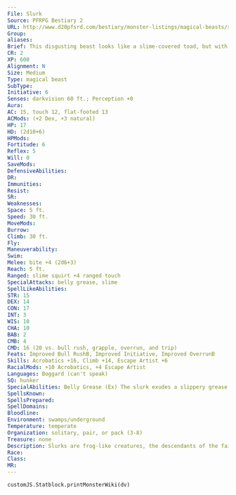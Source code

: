 ```yaml
---
File: Slurk
Source: PFRPG Bestiary 2
URL: http://www.d20pfsrd.com/bestiary/monster-listings/magical-beasts/slurk
Group: 
aliases: 
Brief: This disgusting beast looks like a slime-covered toad, but with two walrus-like tusks jutting from its upper jaw.
CR: 2
XP: 600
Alignment: N
Size: Medium
Type: magical beast
SubType: 
Initiative: 6
Senses: darkvision 60 ft.; Perception +0
Aura: 
AC: 15, touch 12, flat-footed 13
ACMods: (+2 Dex, +3 natural)
HP: 17
HD: (2d10+6)
HPMods: 
Fortitude: 6
Reflex: 5
Will: 0
SaveMods: 
DefensiveAbilities: 
DR: 
Immunities: 
Resist: 
SR: 
Weaknesses: 
Space: 5 ft.
Speed: 30 ft.
MoveMods: 
Burrow: 
Climb: 30 ft.
Fly: 
Maneuverability: 
Swim: 
Melee: bite +4 (2d6+3)
Reach: 5 ft.
Ranged: slime squirt +4 ranged touch
SpecialAttacks: belly grease, slime
SpellLikeAbilities: 
STR: 15
DEX: 14
CON: 17
INT: 3
WIS: 10
CHA: 10
BAB: 2
CMB: 4
CMD: 16 (20 vs. bull rush, grapple, overrun, and trip)
Feats: Improved Bull RushB, Improved Initiative, Improved OverrunB
Skills: Acrobatics +16, Climb +14, Escape Artist +6
RacialMods: +10 Acrobatics, +4 Escape Artist
Languages: Boggard (can't speak)
SQ: hunker
SpecialAbilities: Belly Grease (Ex) The slurk exudes a slippery grease from its belly that grants it a +4 bonus on Escape Artist skill checks and to its CMD versus grapples. Once per minute, a slurk may wallow on a solid surface as a full-round action to coat the floor in a 5-foot radius with this grease. The smear created turns that area of floor into difficult terrain for 10 minutes, after which the grease dries to a nasty crust.  Hunker (Ex) The slurk gains a +4 bonus to its CMD to avoid bull rush or overrun attempts.  Slime (Ex) A slurk's back is crusted with thick, dry slime and dozens of nodules. As a standard action at will, a slurk can squirt a jet of this slime from one of these nodules as a ranged touch attack against any target within 30 feet. The slime quickly hardens to the texture of cold tar, entangling the foe. Anyone the slurk successfully bull rushes or overruns is automatically squirted with back slime. The hardened slime can be removed as a full-round action with a DC 15 Strength check. The slurk's back slime grants a creature riding it a +8 bonus on Ride checks made to stay in the saddle, but a -8 penalty on Ride checks to dismount.
SpellsKnown: 
SpellsPrepared: 
SpellDomains: 
Bloodline: 
Environment: swamps/underground
Temperature: temperate
Organization: solitary, pair, or pack (3-8)
Treasure: none
Description: Slurks are frog-like creatures, the descendants of the failed result of a dwarven attempt to domesticate and breed subterranean frogs as food and labor animals. Though the dwarves failed to create suitable livestock, the sticky frog-beasts are often befriended by other underground races.  Slurks are carnivores and have a formidable bite, thanks to their massive tusks. Their true strength, however, lies in their foul-smelling and unnatural secretions. The mucus exuded from the slurk's back is incredibly sticky and quickly hardens into a powerful resin, a quality the creature turns to its advantage by squirting it at intruders and then waiting for it to harden before closing for the kill. At the same time, the liquid excreted by glands on a slurk's stomach is incredible slippery, allowing the slurk to keep from being immobilized by its own back slime and also making it extremely hard to grapple or maneuver without its consent. Combined with slurks' natural ability to climb walls and hang from ceilings with ease, these abilities make the foul-smelling creatures extremely desirable to kobolds, who domesticate and train the frog-beasts as powerful mounts and guardians.
Race: 
Class: 
MR: 
---
```

```dataviewjs
customJS.Statblock.printMonsterWiki(dv)
```
